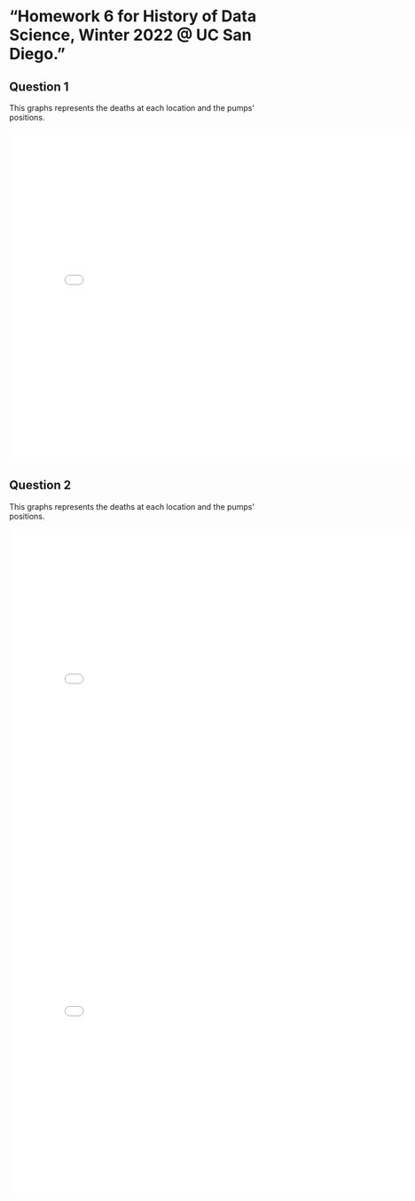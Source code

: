 # “Homework 6 for History of Data Science, Winter 2022 @ UC San Diego.”

## Question 1

<p> This graphs represents the deaths at each location and the pumps' positions. 
</p>
<iframe src='dead_map.html' width=800 height=600 frameBorder=0></iframe>

## Question 2

<p> This graphs represents the deaths at each location and the pumps' positions. 
</p>
<iframe src='galton_fig.html' width=800 height=600 frameBorder=0></iframe>


<iframe src='france_fig.html' width=800 height=600 frameBorder=0></iframe>
